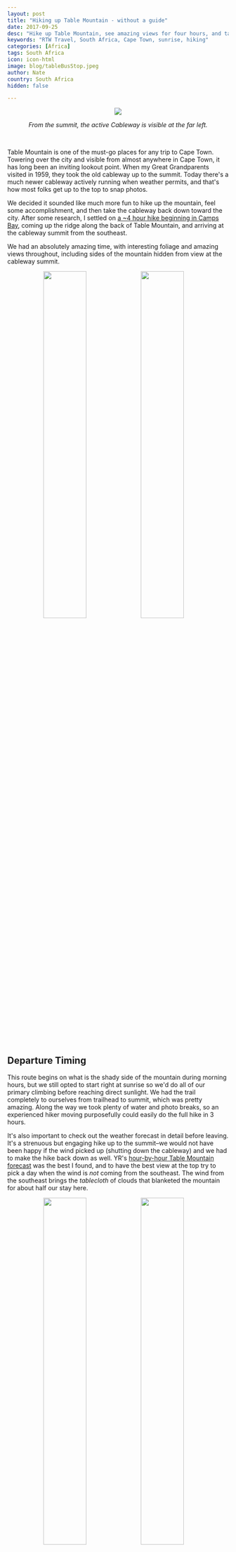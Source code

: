 ```yaml
---
layout: post
title: "Hiking up Table Mountain - without a guide"
date: 2017-09-25
desc: "Hike up Table Mountain, see amazing views for four hours, and take the cableway back down."
keywords: "RTW Travel, South Africa, Cape Town, sunrise, hiking"
categories: [Africa]
tags: South Africa
icon: icon-html
image: blog/tableBusStop.jpeg
author: Nate
country: South Africa
hidden: false

---
```


<div style="text-align: center;"><a href="/static/assets/img/blog/tableTopPano.jpeg" target="_blank"><img src="/static/assets/img/blog/tableTopPano.jpeg" style="max-width: calc(100% - 20px);"></a>
<p><i>From the summit, the active Cableway is visible at the far left.</i></p></div>
<br> 

Table Mountain is one of the must-go places for any trip to Cape Town. Towering over the city and visible from almost anywhere in Cape Town, it has long been an inviting lookout point. When my Great Grandparents visited in 1959, they took the old cableway up to the summit. Today there's a much newer cableway actively running when weather permits, and that's how most folks get up to the top to snap photos.

We decided it sounded like much more fun to hike up the mountain, feel some accomplishment, and then take the cableway back down toward the city. After some research, I settled on [a ~4 hour hike beginning in Camps Bay](http://bbqboy.net/hiking-twelve-apostles-table-mountain-cape-town/), coming up the ridge along the back of Table Mountain, and arriving at the cableway summit from the southeast. 

We had an absolutely amazing time, with interesting foliage and amazing views throughout, including sides of the mountain hidden from view at the cableway summit.


<div style="text-align: center; max-width: calc(100% - 20px);"><a href="/static/assets/img/blog/tableUsResevoirs.jpeg" target="_blank"><img src="/static/assets/img/blog/tableUsResevoirs.jpeg" width="45%"></a> <a href="/static/assets/img/blog/tableBreakfastTable.jpeg" target="_blank"><img src="/static/assets/img/blog/tableBreakfastTable.jpeg" width="45%"></a></div>

## <i class="fa fa-check-square" aria-hidden="true" style="color:#2495C4;"></i> Departure Timing

This route begins on what is the shady side of the mountain during morning hours, but we still opted to start right at sunrise so we'd do all of our primary climbing before reaching direct sunlight. We had the trail completely to ourselves from trailhead to summit, which was pretty amazing. Along the way we took plenty of water and photo breaks, so an experienced hiker moving purposefully could easily do the full hike in 3 hours.

It's also important to check out the weather forecast in detail before leaving. It's a strenuous but engaging hike up to the summit–we would not have been happy if the wind picked up (shutting down the cableway) and we had to make the hike back down as well. YR's [hour-by-hour Table Mountain forecast](https://www.yr.no/place/South_Africa/Western_Cape/Table_Mountain/hour_by_hour_detailed.html) was the best I found, and to have the best view at the top try to pick a day when the wind is _not_ coming from the southeast. The wind from the southeast brings the _tablecloth_ of clouds that blanketed the mountain for about half our stay here.

<div style="text-align: center; max-width: calc(100% - 20px);"><a href="/static/assets/img/blog/tableStartingOut.jpeg" target="_blank"><img src="/static/assets/img/blog/tableStartingOut.jpeg" width="45%"></a> <a href="/static/assets/img/blog/tableRavine.jpeg" target="_blank"><img src="/static/assets/img/blog/tableRavine.jpeg" width="45%"></a></div>

## <i class="fa fa-check-square" aria-hidden="true" style="color:#2495C4;"></i> Starting Point

The trailhead is at the southeast edge of Camps Bay just off Theresa Avenue, at the Theresa Ave Jeep Trail. `-33.963075, 18.384278` 

After taking the initial trail for 15-20 minutes, you walk briefly on the Pipe Track trail, and then turn onto the Kasteelsport trail for the steep climb up the ravine. Once on Kasteelsport, it's more like rocky stairs than a trail, and only fit hikers comfortable with a bit of scrambling should attempt the trek.

<div style="text-align: center; max-width: calc(100% - 20px);"><a href="/static/assets/img/blog/tableRecordedRoute.png" target="_blank"><img src="/static/assets/img/blog/tableRecordedRoute.png" width="45%"></a> <a href="/static/assets/img/blog/tableFoliageBirds.jpeg" target="_blank"><img src="/static/assets/img/blog/tableFoliageBirds.jpeg" width="45%"></a> </div>

## <i class="fa fa-check-square" aria-hidden="true" style="color:#2495C4;"></i> The Old Cableway

When my Great Grandparents went up Table Mountain in 1959, it was via a now-dismantled cableway. The ruins of the upper platform of that system are still notable, and are just off the west side of the main trail after turning right at the top of Kasteelsport. I wonder how many fewer houses they looked out upon from this spot nearly 60 years ago.  

<div style="text-align: center; max-width: calc(100% - 20px);"><a href="/static/assets/img/blog/tableOldCableway1.jpeg" target="_blank"><img src="/static/assets/img/blog/tableOldCableway1.jpeg" width="45%"></a> <a href="/static/assets/img/blog/tableOldCableway2.jpeg" target="_blank"><img src="/static/assets/img/blog/tableOldCableway2.jpeg" style="max-height: 333px" width="auto"></a> </div>

## <i class="fa fa-check-square" aria-hidden="true" style="color:#2495C4;"></i>  The trail to the summit

After reaching the top of Kasteelsport turn right, and then turn left. This avoids the most trying part of the more direct trail, while taking you closer to the beautiful reservoirs atop the mountain. There are useful maps and trail markers on small pillars at every trail intersection, so it's difficult to get too lost. There are also painted yellow footsteps at a number of false trails showing the correct way to keep moving.

<div style="text-align: center; max-width: calc(100% - 20px);"><a href="/static/assets/img/blog/tableChainsClimb.jpeg" target="_blank"><img src="/static/assets/img/blog/tableChainsClimb.jpeg" width="45%"></a> <a href="/static/assets/img/blog/tableOurRoute.jpeg" target="_blank"><img src="/static/assets/img/blog/tableOurRoute.jpeg" width="45%"></a> </div>

<p></p>

<div style="text-align: center;"><a href="/static/assets/img/blog/tableResevoirsPano.jpeg" target="_blank"><img src="/static/assets/img/blog/tableResevoirsPano.jpeg" style="max-width: calc(100% - 20px);"></a>
<p><i>From the trail, a view of the two reservoirs atop Table Mountain, which aren't visible from the main summit.</i></p></div>
<br> 

## <i class="fa fa-check-square" aria-hidden="true" style="color:#2495C4;"></i> At the top

We knew we'd reached the top by how crowded the rocks suddenly became. There are more (and more flat) trails around the top to different photo opportunities, as well as a café with free wifi and a cafeteria-style restaurant. The wifi at the café atop the cableway itself was the fastest we experienced in all of Cape Town, and they had some lovely internal windows to see the workings of the cableway through. 

<div style="text-align: center; max-width: calc(100% - 20px);"><a href="/static/assets/img/blog/tableUsLookout.jpeg" target="_blank"><img src="/static/assets/img/blog/tableUsLookout.jpeg" width="45%"></a> <a href="/static/assets/img/blog/tableCableway.jpeg" target="_blank"><img src="/static/assets/img/blog/tableCableway.jpeg" style="max-height: 333px" width="auto"></a> </div>

We started our hike at 6:51am, made it to the top at about 10:30am, and were down the mountain via the cableway by 11:15am, where we caught the free shuttle down to the public bus back to our Airbnb. Definitely our best morning in Cape Town, and enough activity to give us an excuse to start happy hour early.

<div style="text-align: center;"><a href="/static/assets/img/blog/tableBusStop.jpeg" target="_blank"><img src="/static/assets/img/blog/tableBusStop.jpeg" style="max-width: calc(100% - 20px);"></a>
